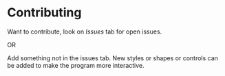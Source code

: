 # Contributing
Want to contribute, look on *Issues* tab for open issues. 

OR

Add something not in the issues tab.
New styles or shapes or controls can be added to make the program more interactive.
